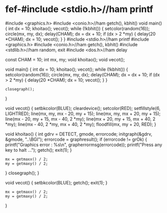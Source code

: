 # fef-#include <stdio.h>//ham printf
#include <graphics.h>
#include <conio.h>//ham getch(), kbhit()
void main()
{
	int dx = 10;
	khoitao();
	vecot();
	while (!kbhit())
	{
		setcolor(random(16));
		circle(mx, my, dx);
		delay(CHAM);
		dx = dx + 10;
		if (dx > 2 *my)
		{
			delay(20 *CHAM);
			dx = 10;
			vecot();
		}
	}
#include <stdio.h>//ham printf
#include <graphics.h>
#include <conio.h>//ham getch(), kbhit()
#include <stdlib.h>//ham random, exit
#include <dos.h>//ham delay

const CHAM = 10;
int mx, my;
void khoitao();
void vecot();

void main()
{
	int dx = 10;
	khoitao();
	vecot();
	while (!kbhit())
	{
		setcolor(random(16));
		circle(mx, my, dx);
		delay(CHAM);
		dx = dx + 10;
		if (dx > 2 *my)
		{
			delay(20 *CHAM);
			dx = 10;
			vecot();
		}
	}

	closegraph();
}

void vecot()
{
	setbkcolor(BLUE);
	cleardevice();
	setcolor(RED);
	setfillstyle(6, LIGHTRED);
	line(mx, my, mx - 20, my + 15);
	line(mx, my, mx + 20, my + 15);
	line(mx - 20, my + 15, mx - 40, 2 *my);
	line(mx + 20, my + 15, mx + 40, 2 *my);
	line(mx - 40, 2 *my, mx + 40, 2 *my);
	floodfill(mx, my + 20, RED);
}

void khoitao()
{
	int gdrv = DETECT, gmode, errorcode;
	initgraph(&gdrv, &gmode, "..\\BGI");
	errorcode = graphresult();
	if (errorcode != grOk)
	{
		printf("Graphics error : %s\n", grapherrormsg(errorcode));
		printf("Press any key to halt ...");
		getch();
		exit(1);
	}

	mx = getmaxx() / 2;
	my = getmaxy() / 2;
}
	closegraph();
}

void vecot()
{
	setbkcolor(BLUE);
		getch();
		exit(1);
	}

	mx = getmaxx() / 2;
	my = getmaxy() / 2;
}
